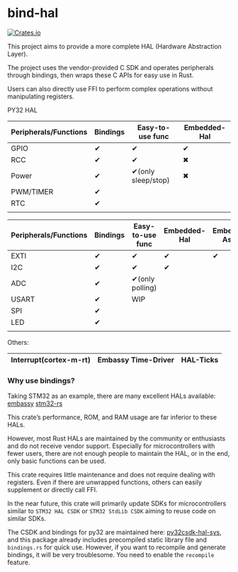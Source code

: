 # bind-hal

[![Crates.io](https://img.shields.io/crates/v/bind-hal.svg)](https://crates.io/crates/bind-hal)

This project aims to provide a more complete HAL (Hardware Abstraction Layer).

The project uses the vendor-provided C SDK and operates peripherals through bindings, then wraps these C APIs for easy use in Rust.

Users can also directly use FFI to perform complex operations without manipulating registers.

PY32 HAL

| Peripherals/Functions | Bindings | Easy-to-use func   | Embedded-Hal |
| --------------------- | -------- | ------------------ | ------------ |
| GPIO                  | ✔        | ✔                  | ✔            |
| RCC                   | ✔        | ✔                  | ✖            |
| Power                 | ✔        | ✔(only sleep/stop) | ✖            |
| PWM/TIMER             | ✔        |                    |              |
| RTC                   | ✔        |                    |              |
|                       |          |                    |              |

| Peripherals/Functions | Bindings | Easy-to-use func | Embedded-Hal | Embedded-Async | Polling | DMA  | IT   |
| --------------------- | -------- | ---------------- | ------------ | -------------- | ------- | ---- | ---- |
| EXTI                  | ✔        | ✔                | ✔            | ✔              | ✖ | ✖   | ✔    |
| I2C                   | ✔        | ✔                | ✔            |                | ✔       |      |      |
| ADC                   | ✔        | ✔(only polling)              |              |                | ✔ | ✔ |      |
| USART                 | ✔        | WIP              |              |                |         |      |      |
| SPI                   | ✔        |                  |              |                |         |      |      |
| LED                   | ✔        |                  |              |                |         |      |      |
|                       |          |                  |              |                |         |      |      |

Others:

| Interrupt(cortex-m-rt) | Embassy Time-Driver | HAL-Ticks |
| ---------------------- | ------------------- | --------- |



### Why use bindings?

Taking STM32 as an example, there are many excellent HALs available: [embassy](https://github.com/embassy-rs/embassy)   [stm32-rs](https://github.com/stm32-rs)



This crate’s performance, ROM, and RAM usage are far inferior to these HALs. 

However, most Rust HALs are maintained by the community or enthusiasts and do not receive vendor support. Especially for microcontrollers with fewer users, there are not enough people to maintain the HAL, or in the end, only basic functions can be used.

This crate requires little maintenance and does not require dealing with registers. Even if there are unwrapped functions, others can easily supplement or directly call FFI.



In the near future, this crate will primarily update SDKs for microcontrollers similar to `STM32 HAL CSDK` or `STM32 StdLib CSDK` aiming to reuse code on similar SDKs.

The CSDK and bindings for py32 are maintained here: [py32csdk-hal-sys](https://github.com/decaday/py32csdk-hal-sys), and this package already includes precompiled static library file and `bindings.rs` for quick use. However, if you want to recompile and generate bindings, it will be very troublesome. You need to enable the `recompile` feature.

